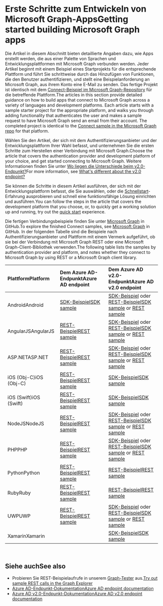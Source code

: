 # <a name="getting-started-building-microsoft-graph-apps"></a><span data-ttu-id="85ef5-101">Erste Schritte zum Entwickeln von Microsoft Graph-Apps</span><span class="sxs-lookup"><span data-stu-id="85ef5-101">Getting started building Microsoft Graph apps</span></span>

<span data-ttu-id="85ef5-p101">Die Artikel in diesem Abschnitt bieten detaillierte Angaben dazu, wie Apps erstellt werden, die aus einer Palette von Sprachen und Entwicklungsplattformen mit Microsoft Graph verbunden werden. Jeder Artikel beginnt mit einem Beispiel eines Startprojekts für die entsprechende Plattform und führt Sie schrittweise durch das Hinzufügen von Funktionen, die den Benutzer authentifizieren, und stellt eine Beispielanforderung an Microsoft Graph, aus ihrem Konto eine E-Mail zu senden. Das fertige Projekt ist identisch mit dem [Connect-Beispiel im Microsoft Graph-Repository](https://github.com/microsoftgraph?utf8=%E2%9C%93&query=connect) für die betreffende Plattform.</span><span class="sxs-lookup"><span data-stu-id="85ef5-p101">The articles in this section provide detailed guidance on how to build apps that connect to Microsoft Graph across a variety of languages and development platforms. Each article starts with a sample starter project for the appropriate platform, and walks you through adding functionality that authenticates the user and makes a sample request to have Microsoft Graph send an email from their account. The completed project is identical to the [Connect sample in the Microsoft Graph repo](https://github.com/microsoftgraph?utf8=%E2%9C%93&query=connect) for that platform.</span></span>

<span data-ttu-id="85ef5-105">Wählen Sie den Artikel, der sich mit dem Authentifizierungsanbieter und der Entwicklungsplattform Ihrer Wahl befasst, und unternehmen Sie die ersten Schritte zum Herstellen einer Verbindung mit Microsoft Graph.</span><span class="sxs-lookup"><span data-stu-id="85ef5-105">Choose the article that covers the authentication provider and development platform of your choice, and get started connecting to Microsoft Graph.</span></span> <span data-ttu-id="85ef5-106">Weitere Informationen finden Sie unter [Wo liegen die Unterschiede beim v2.0-Endpunkt?](https://docs.microsoft.com/en-us/azure/active-directory/develop/active-directory-v2-compare)</span><span class="sxs-lookup"><span data-stu-id="85ef5-106">For more information, see [What's different about the v2.0 endpoint?](https://docs.microsoft.com/en-us/azure/active-directory/develop/active-directory-v2-compare)</span></span>

<span data-ttu-id="85ef5-107">Sie können die Schritte in diesem Artikel ausführen, der sich mit der Entwicklungsplattform befasst, die Sie auswählen, oder die [Schnellstart](https://developer.microsoft.com/graph/quick-start)-Erfahrung ausprobieren und schnell eine funktionsfähige Lösung einrichten und  ausführen.</span><span class="sxs-lookup"><span data-stu-id="85ef5-107">You can follow the steps in the article that covers the development platform that you choose, or, to quickly get a working solution up and running, try out the [quick start](https://developer.microsoft.com/graph/quick-start) experience.</span></span>

<span data-ttu-id="85ef5-108">Die fertigen Verbindungsbeispiele finden Sie unter [Microsoft Graph](https://github.com/microsoftgraph) in GitHub.</span><span class="sxs-lookup"><span data-stu-id="85ef5-108">To explore the finished Connect samples, see [Microsoft Graph](https://github.com/microsoftgraph) in GitHub.</span></span> <span data-ttu-id="85ef5-109">In der folgenden Tabelle sind die Beispiele nach Authentifizierungsanbieter und Plattform mit einem Vermerk aufgeführt, ob sie bei der Verbindung mit Microsoft Graph REST oder eine Microsoft Graph-Client-Bibliothek verwenden.</span><span class="sxs-lookup"><span data-stu-id="85ef5-109">The following table lists the samples by authentication provider and platform, and notes whether they connect to Microsoft Graph by using REST or a Microsoft Graph client library.</span></span>


|<span data-ttu-id="85ef5-110">Plattform</span><span class="sxs-lookup"><span data-stu-id="85ef5-110">Platform</span></span> |<span data-ttu-id="85ef5-111">Dem Azure AD-Endpunkt</span><span class="sxs-lookup"><span data-stu-id="85ef5-111">Azure AD endpoint</span></span> |<span data-ttu-id="85ef5-112">Dem Azure AD v2.0-Endpunkt</span><span class="sxs-lookup"><span data-stu-id="85ef5-112">Azure AD v2.0 endpoint</span></span> |
|:--- |:--- |:---|
|<span data-ttu-id="85ef5-113">Android</span><span class="sxs-lookup"><span data-stu-id="85ef5-113">Android</span></span> |<span data-ttu-id="85ef5-114"><a href="https://github.com/microsoftgraph/android-java-connect-sample/tree/last_v1_auth">SDK-Beispiel</a></span><span class="sxs-lookup"><span data-stu-id="85ef5-114"><a href="https://github.com/microsoftgraph/android-java-connect-sample/tree/last_v1_auth">SDK sample</a></span></span> |<span data-ttu-id="85ef5-115"><a href="https://github.com/microsoftgraph/android-java-connect-sample">SDK-Beispiel</a> oder <a href="https://github.com/microsoftgraph/android-java-connect-rest-sample">REST-Beispiel</a></span><span class="sxs-lookup"><span data-stu-id="85ef5-115"><a href="https://github.com/microsoftgraph/android-java-connect-sample">SDK sample</a> or <a href="https://github.com/microsoftgraph/android-java-connect-rest-sample">REST sample</a></span></span> |
|<span data-ttu-id="85ef5-116">AngularJS</span><span class="sxs-lookup"><span data-stu-id="85ef5-116">AngularJS</span></span> |<span data-ttu-id="85ef5-117"><a href="https://github.com/microsoftgraph/angular-connect-rest-sample/tree/last_v1_auth">REST-Beispiel</a></span><span class="sxs-lookup"><span data-stu-id="85ef5-117"><a href="https://github.com/microsoftgraph/angular-connect-rest-sample/tree/last_v1_auth">REST sample</a></span></span> |<span data-ttu-id="85ef5-118"><a href="https://github.com/microsoftgraph/angular-connect-sample">SDK-Beispiel</a> oder <a href="https://github.com/microsoftgraph/angular-connect-rest-sample">REST-Beispiel</a></span><span class="sxs-lookup"><span data-stu-id="85ef5-118"><a href="https://github.com/microsoftgraph/angular-connect-sample">SDK sample</a> or <a href="https://github.com/microsoftgraph/angular-connect-rest-sample">REST sample</a></span></span> |
|<span data-ttu-id="85ef5-119">ASP.NET</span><span class="sxs-lookup"><span data-stu-id="85ef5-119">ASP.NET</span></span> |<span data-ttu-id="85ef5-120"><a href="https://github.com/microsoftgraph/aspnet-connect-rest-sample/tree/last_v1_auth">REST-Beispiel</a></span><span class="sxs-lookup"><span data-stu-id="85ef5-120"><a href="https://github.com/microsoftgraph/aspnet-connect-rest-sample/tree/last_v1_auth">REST sample</a></span></span> |<span data-ttu-id="85ef5-121"><a href="https://github.com/microsoftgraph/aspnet-connect-sample">SDK-Beispiel</a> oder <a href="https://github.com/microsoftgraph/aspnet-connect-rest-sample">REST-Beispiel</a></span><span class="sxs-lookup"><span data-stu-id="85ef5-121"><a href="https://github.com/microsoftgraph/aspnet-connect-sample">SDK sample</a> or <a href="https://github.com/microsoftgraph/aspnet-connect-rest-sample">REST sample</a></span></span> |
|<span data-ttu-id="85ef5-122">iOS (Obj-C)</span><span class="sxs-lookup"><span data-stu-id="85ef5-122">iOS (Obj-C)</span></span> |<span data-ttu-id="85ef5-123"><a href="https://github.com/microsoftgraph/ios-objectivec-connect-rest-sample">REST-Beispiel</a></span><span class="sxs-lookup"><span data-stu-id="85ef5-123"><a href="https://github.com/microsoftgraph/ios-objectivec-connect-rest-sample">REST sample</a></span></span> |<span data-ttu-id="85ef5-124"><a href="https://github.com/microsoftgraph/ios-objectivec-connect-sample">SDK-Beispiel</a></span><span class="sxs-lookup"><span data-stu-id="85ef5-124"><a href="https://github.com/microsoftgraph/ios-objectivec-connect-sample">SDK sample</a></span></span> |
|<span data-ttu-id="85ef5-125">iOS (Swift)</span><span class="sxs-lookup"><span data-stu-id="85ef5-125">iOS (Swift)</span></span> |<span data-ttu-id="85ef5-126"><a href="https://github.com/microsoftgraph/ios-swift-connect-rest-sample">REST-Beispiel</a></span><span class="sxs-lookup"><span data-stu-id="85ef5-126"><a href="https://github.com/microsoftgraph/ios-swift-connect-rest-sample">REST sample</a></span></span> |<span data-ttu-id="85ef5-127"><a href="https://github.com/microsoftgraph/ios-swift-connect-sample">SDK-Beispiel</a></span><span class="sxs-lookup"><span data-stu-id="85ef5-127"><a href="https://github.com/microsoftgraph/ios-swift-connect-sample">SDK sample</a></span></span> |
|<span data-ttu-id="85ef5-128">NodeJS</span><span class="sxs-lookup"><span data-stu-id="85ef5-128">NodeJS</span></span> |<span data-ttu-id="85ef5-129"><a href="https://github.com/microsoftgraph/nodejs-connect-rest-sample/tree/last_v1_auth">REST-Beispiel</a></span><span class="sxs-lookup"><span data-stu-id="85ef5-129"><a href="https://github.com/microsoftgraph/nodejs-connect-rest-sample/tree/last_v1_auth">REST sample</a></span></span> |<span data-ttu-id="85ef5-130"><a href="https://github.com/microsoftgraph/nodejs-connect-sample">SDK-Beispiel</a> oder <a href="https://github.com/microsoftgraph/nodejs-connect-rest-sample">REST-Beispiel</a></span><span class="sxs-lookup"><span data-stu-id="85ef5-130"><a href="https://github.com/microsoftgraph/nodejs-connect-sample">SDK sample</a> or <a href="https://github.com/microsoftgraph/nodejs-connect-rest-sample">REST sample</a></span></span> |
|<span data-ttu-id="85ef5-131">PHP</span><span class="sxs-lookup"><span data-stu-id="85ef5-131">PHP</span></span> |<span data-ttu-id="85ef5-132"><a href="https://github.com/microsoftgraph/php-connect-rest-sample/tree/last_v1_auth">REST-Beispiel</a></span><span class="sxs-lookup"><span data-stu-id="85ef5-132"><a href="https://github.com/microsoftgraph/php-connect-rest-sample/tree/last_v1_auth">REST sample</a></span></span> |<span data-ttu-id="85ef5-133"><a href="https://github.com/microsoftgraph/php-connect-sample">SDK-Beispiel</a> oder <a href="https://github.com/microsoftgraph/php-connect-rest-sample">REST-Beispiel</a></span><span class="sxs-lookup"><span data-stu-id="85ef5-133"><a href="https://github.com/microsoftgraph/php-connect-sample">SDK sample</a> or <a href="https://github.com/microsoftgraph/php-connect-rest-sample">REST sample</a></span></span> |
|<span data-ttu-id="85ef5-134">Python</span><span class="sxs-lookup"><span data-stu-id="85ef5-134">Python</span></span> |<span data-ttu-id="85ef5-135"><a href="https://github.com/microsoftgraph/python-sample-auth/blob/master/sample_adal.py">REST-Beispiel</a></span><span class="sxs-lookup"><span data-stu-id="85ef5-135"><a href="https://github.com/microsoftgraph/python-sample-auth/blob/master/sample_adal.py">REST sample</a></span></span> |<span data-ttu-id="85ef5-136"><a href="https://aka.ms/graph-python-samples">REST-Beispiel</a></span><span class="sxs-lookup"><span data-stu-id="85ef5-136"><a href="https://aka.ms/graph-python-samples">REST sample</a></span></span>
|<span data-ttu-id="85ef5-137">Ruby</span><span class="sxs-lookup"><span data-stu-id="85ef5-137">Ruby</span></span> |<span data-ttu-id="85ef5-138"><a href="https://github.com/microsoftgraph/ruby-connect-rest-sample/tree/last_v1_auth">REST-Beispiel</a></span><span class="sxs-lookup"><span data-stu-id="85ef5-138"><a href="https://github.com/microsoftgraph/ruby-connect-rest-sample/tree/last_v1_auth">REST sample</a></span></span> |<span data-ttu-id="85ef5-139"><a href="https://github.com/microsoftgraph/ruby-connect-rest-sample">REST-Beispiel</a></span><span class="sxs-lookup"><span data-stu-id="85ef5-139"><a href="https://github.com/microsoftgraph/ruby-connect-rest-sample">REST sample</a></span></span> |
|<span data-ttu-id="85ef5-140">UWP</span><span class="sxs-lookup"><span data-stu-id="85ef5-140">UWP</span></span> |<span data-ttu-id="85ef5-141"><a href="https://github.com/microsoftgraph/uwp-csharp-connect-rest-sample/tree/last_v1_auth">REST-Beispiel</a></span><span class="sxs-lookup"><span data-stu-id="85ef5-141"><a href="https://github.com/microsoftgraph/uwp-csharp-connect-rest-sample/tree/last_v1_auth">REST sample</a></span></span> |<span data-ttu-id="85ef5-142"><a href="https://github.com/microsoftgraph/uwp-csharp-connect-sample">SDK-Beispiel</a> oder <a href="https://github.com/microsoftgraph/uwp-csharp-connect-rest-sample">REST-Beispiel</a></span><span class="sxs-lookup"><span data-stu-id="85ef5-142"><a href="https://github.com/microsoftgraph/uwp-csharp-connect-sample">SDK sample</a> or <a href="https://github.com/microsoftgraph/uwp-csharp-connect-rest-sample">REST sample</a></span></span> |
|<span data-ttu-id="85ef5-143">Xamarin</span><span class="sxs-lookup"><span data-stu-id="85ef5-143">Xamarin</span></span> | |<span data-ttu-id="85ef5-144"><a href="https://github.com/microsoftgraph/xamarin-csharp-connect-sample">SDK-Beispiel</a></span><span class="sxs-lookup"><span data-stu-id="85ef5-144"><a href="https://github.com/microsoftgraph/xamarin-csharp-connect-sample">SDK sample</a></span></span> |

<br/>

## <a name="see-also"></a><span data-ttu-id="85ef5-145">Siehe auch</span><span class="sxs-lookup"><span data-stu-id="85ef5-145">See also</span></span>

- <span data-ttu-id="85ef5-146">Probieren Sie REST-Beispielaufrufe in unserem [Graph-Tester](https://developer.microsoft.com/en-us/graph/graph-explorer) aus.</span><span class="sxs-lookup"><span data-stu-id="85ef5-146">[Try out sample REST calls in the Graph Explorer](https://developer.microsoft.com/en-us/graph/graph-explorer)</span></span>
- [<span data-ttu-id="85ef5-147">Azure AD-Endpunkt-Dokumentation</span><span class="sxs-lookup"><span data-stu-id="85ef5-147">Azure AD endpoint documentation</span></span>](https://docs.microsoft.com/en-us/azure/active-directory/develop/active-directory-developers-guide)
- [<span data-ttu-id="85ef5-148">Azure AD v2.0-Endpunkt-Dokumentation</span><span class="sxs-lookup"><span data-stu-id="85ef5-148">Azure AD v2.0 endpoint documentation</span></span>](https://docs.microsoft.com/en-us/azure/active-directory/develop/active-directory-appmodel-v2-overview)
